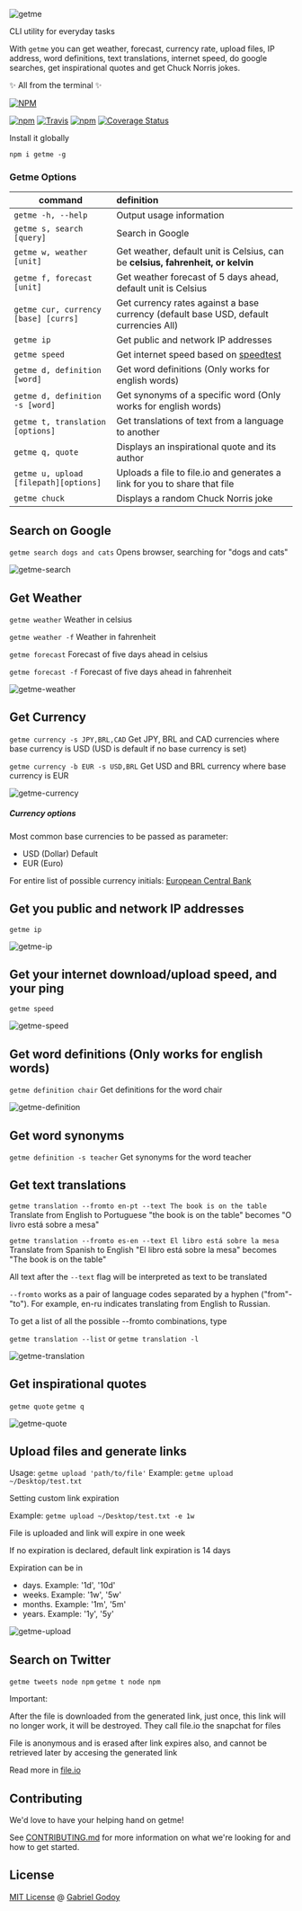 ![getme](./getme-sm.png)

CLI utility for everyday tasks

With `getme` you can get weather, forecast, currency rate, upload files, IP address, word definitions, text translations, internet speed, do google searches, get inspirational quotes and get Chuck Norris jokes.

✨ All from the terminal ✨

[![NPM](https://nodei.co/npm/getme.png?downloads=true)](https://nodei.co/npm/getme/)

[![npm](https://img.shields.io/npm/v/getme.svg)](https://www.npmjs.com/package/getme)
[![Travis](https://img.shields.io/travis/gabrielgodoy/getme.svg)]()
[![npm](https://img.shields.io/npm/dm/getme.svg)]()
[![Coverage Status](https://coveralls.io/repos/github/gabrielgodoy/getme/badge.svg?branch=master)](https://coveralls.io/github/gabrielgodoy/getme?branch=master)

Install it globally

`npm i getme -g`

### Getme Options

| command                               | definition                                                                                  |
| --------------------------------------| :-------------------------------------------------------------------------------------------|
|`getme -h, --help`                     | Output usage information                                                                    |
|`getme s, search [query]`              | Search in Google                                                                            |
|`getme w, weather [unit]`              | Get weather, default unit is Celsius, can be **celsius, fahrenheit, or kelvin**             |
|`getme f, forecast [unit]`             | Get weather forecast of 5 days ahead, default unit is Celsius                               |
|`getme cur, currency [base] [currs]`   | Get currency rates against a base currency (default base USD, default currencies All)       |
|`getme ip`                             | Get public and network IP addresses                                                         |
|`getme speed`                          | Get internet speed based on [speedtest](http://www.speedtest.net/)                          |
|`getme d, definition [word]`           | Get word definitions (Only works for english words)                                         |
|`getme d, definition -s [word]`        | Get synonyms of a specific word (Only works for english words)                              |
|`getme t, translation [options]`       | Get translations of text from a language to another                                         |
|`getme q, quote`                       | Displays an inspirational quote and its author                                              |
|`getme u, upload [filepath][options]`  | Uploads a file to file.io and generates a link for you to share that file                   |
|`getme chuck`                          | Displays a random Chuck Norris joke                                                         |


## Search on Google
`getme search dogs and cats` Opens browser, searching for "dogs and cats"

![getme-search](./gifs/getme-search.gif)

## Get Weather
`getme weather` Weather in celsius

`getme weather -f` Weather in fahrenheit

`getme forecast` Forecast of five days ahead in celsius

`getme forecast -f` Forecast of five days ahead in fahrenheit

![getme-weather](./gifs/getme-weather.gif)

## Get Currency
`getme currency -s JPY,BRL,CAD` Get JPY, BRL and CAD currencies where base currency is USD (USD is default if no base currency is set)

`getme currency -b EUR -s USD,BRL` Get USD and BRL currency where base currency is EUR

![getme-currency](./gifs/getme-currency.gif)

##### Currency options
Most common base currencies to be passed as parameter:
- USD (Dollar) Default
- EUR (Euro)

For entire list of possible currency initials:
[European Central Bank](http://www.ecb.europa.eu/stats/exchange/eurofxref/html/index.en.html)


## Get you public and network IP addresses
`getme ip`

![getme-ip](./gifs/getme-ip.gif)

## Get your internet download/upload speed, and your ping
`getme speed`

![getme-speed](./gifs/getme-speed.gif)

## Get word definitions (Only works for english words)
`getme definition chair` Get definitions for the word chair

![getme-definition](./gifs/getme-definition.gif)

## Get word synonyms
`getme definition -s teacher` Get synonyms for the word teacher


## Get text translations
`getme translation --fromto en-pt --text The book is on the table` Translate from English to Portuguese "the book is on the table" becomes "O livro está sobre a mesa"

`getme translation --fromto es-en --text El libro está sobre la mesa` Translate from Spanish to English "El libro está sobre la mesa" becomes "The book is on the table"

All text after the `--text` flag will be interpreted as text to be translated

`--fromto` works as a pair of language codes separated by a hyphen ("from"-"to"). For example, en-ru indicates translating from English to Russian.

To get a list of all the possible --fromto combinations, type

`getme translation --list` or `getme translation -l`


![getme-translation](./gifs/getme-translation.gif)

## Get inspirational quotes
`getme quote`
`getme q`

![getme-quote](./gifs/getme-quote.gif)

## Upload files and generate links

Usage:
`getme upload 'path/to/file'`
Example: `getme upload ~/Desktop/test.txt`

Setting custom link expiration

Example: `getme upload ~/Desktop/test.txt -e 1w`

File is uploaded and link will expire in one week

If no expiration is declared, default link expiration is 14 days

Expiration can be in
- days. Example: '1d', '10d'
- weeks. Example: '1w', '5w'
- months. Example: '1m', '5m'
- years. Example: '1y', '5y'

![getme-upload](./gifs/getme-upload.gif)

## Search on Twitter
`getme tweets node npm`
`getme t node npm`

Important:

After the file is downloaded from the generated link, just once, this link will no longer work, it will be destroyed. They call file.io the snapchat for files

File is anonymous and is erased after link expires also, and cannot be retrieved later by accesing the generated link

Read more in [file.io](https://www.file.io/)


## Contributing

We'd love to have your helping hand on getme!

See [CONTRIBUTING.md](https://github.com/gabrielgodoy/getme/blob/master/CONTRIBUTING.md) for more information on what we're looking for and how to get started.


## License

[MIT License](https://gabrielgodoy.mit-license.org/license.html) @ [Gabriel Godoy](https://github.com/gabrielgodoy)
